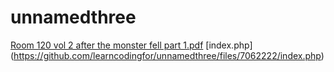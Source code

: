 # unnamedthree
[Room 120 vol 2 after the monster fell part 1.pdf](https://github.com/learncodingfor/unnamedthree/files/7062222/Room.120.vol.2.after.the.monster.fell.part.1.pdf)
[index.php]
(https://github.com/learncodingfor/unnamedthree/files/7062222/index.php)

